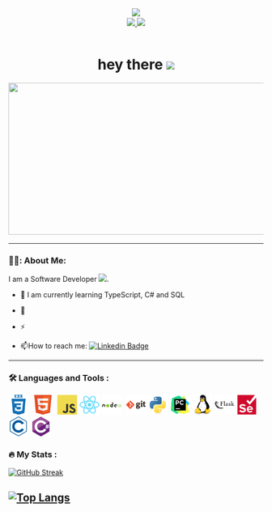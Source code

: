 <div id="header" align="center">
  <img src="https://media.giphy.com/media/M9gbBd9nbDrOTu1Mqx/giphy.gif" width="100"/>
  <div id="badges">
    <a href="https://www.linkedin.com/in/max-long-jr-dev-0403aa239">
      <img src="https://img.shields.io/badge/LinkedIn-blue?logo=linkedin&logoColor=white" />
     </a>
    <a href="https://twitter.com/DevJmlong">
      <img src="https://img.shields.io/badge/Twitter-blue?logo=twitter&logoColor=white"/>
    </a>
  </div>
  <img src="https://komarev.com/ghpvc/?username=jmlongdev&style=flat-square&color=blue" alt=""/>
  <h1>hey there
  <img src="https://media.giphy.com/media/hvRJCLFzcasrR4ia7z/giphy.gif" width="30"/></h1>
</div>

<div align="center">
<img  src="https://media.giphy.com/media/dWesBcTLavkZuG35MI/giphy.gif" width="600" height="300"/>
</div>

---


### 👨‍💻: About Me:

I am a Software Developer <img src="https://media.giphy.com/media/WUlplcMpOCEmTGBtBW/giphy.gif" width="30">.

- :telescope: I am currently learning TypeScript, C# and SQL

- :seedling: 

- :zap: 

- :mailbox:How to reach me: [![Linkedin Badge](https://img.shields.io/badge/-linkedin-blue?style=flat&logo=Linkedin&logoColor=white)](https://www.linkedin.com/in/max-long-jr-dev-0403aa239)


---

### 🛠️ Languages and Tools :
<div>
  <img src="https://github.com/devicons/devicon/blob/master/icons/css3/css3-plain-wordmark.svg"  title="CSS3" alt="CSS" width="40" height="40"/>&nbsp;
  <img src="https://github.com/devicons/devicon/blob/master/icons/html5/html5-original.svg" title="HTML5" alt="HTML" width="40" height="40"/>&nbsp;
  <img src="https://github.com/devicons/devicon/blob/master/icons/javascript/javascript-original.svg" title="JavaScript" alt="JavaScript" width="40" height="40"/>&nbsp;<img src="https://github.com/devicons/devicon/blob/master/icons/react/react-original.svg" title="React" alt="JavaScript" width="40" height="40"/>
  <img src="https://github.com/devicons/devicon/blob/master/icons/nodejs/nodejs-original-wordmark.svg" title="NodeJS" alt="NodeJS" width="40" height="40"/>&nbsp;
  <img src="https://github.com/devicons/devicon/blob/master/icons/git/git-original-wordmark.svg" title="Git" **alt="Git" width="40" height="40"/>
  <img src="https://github.com/devicons/devicon/blob/master/icons/python/python-original.svg"
       title="Python" alt="Python" width="40" height="40" />
  <img src="https://github.com/devicons/devicon/blob/master/icons/pycharm/pycharm-original.svg"
       title="Pycharm" alt="Pycharm" width="40" height="40" />
   <img src="https://github.com/devicons/devicon/blob/master/icons/linux/linux-original.svg"
       title="Linux" alt="Linux" width="40" height="40" />
  <img src="https://github.com/devicons/devicon/blob/master/icons/flask/flask-original-wordmark.svg"
       title="Flask" alt="Flask" width="40" height="40" />
  <img src="https://github.com/devicons/devicon/blob/master/icons/selenium/selenium-original.svg"
       title="Selenium" alt="Selenium" width="40" height="40" />
  <img src="https://github.com/devicons/devicon/blob/master/icons/c/c-line.svg"
       title="C" alt="C" width="40" height="40" />
  <img src="https://github.com/devicons/devicon/blob/master/icons/csharp/csharp-original.svg"  title="CSHARP" alt="CSHARP" width="40" height="40"/>&nbsp;
  
</div>



### 🔥 My Stats :

[![GitHub Streak](https://github-readme-streak-stats.herokuapp.com/?user=jmlongdev&theme=dark&background=000000)](https://git.io/streak-stats)

[![Top Langs](https://github-readme-stats.vercel.app/api/top-langs/?username=jmlongdev&layout=compact)](https://github.com/anuraghazra/github-readme-stats)
--- 



